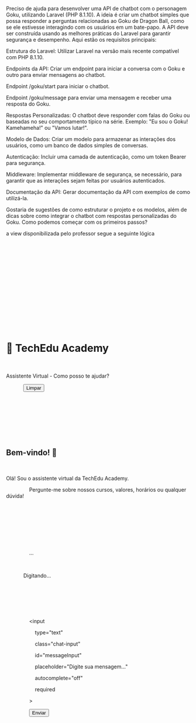 Preciso de ajuda para desenvolver uma API de chatbot com o personagem Goku, utilizando Laravel (PHP 8.1.10). A ideia é criar um chatbot simples que possa responder a perguntas relacionadas ao Goku de Dragon Ball, como se ele estivesse interagindo com os usuários em um bate-papo. A API deve ser construída usando as melhores práticas do Laravel para garantir segurança e desempenho. Aqui estão os requisitos principais:



Estrutura do Laravel: Utilizar Laravel na versão mais recente compatível com PHP 8.1.10.

Endpoints da API: Criar um endpoint para iniciar a conversa com o Goku e outro para enviar mensagens ao chatbot.

Endpoint /goku/start para iniciar o chatbot.

Endpoint /goku/message para enviar uma mensagem e receber uma resposta do Goku.

Respostas Personalizadas: O chatbot deve responder com falas do Goku ou baseadas no seu comportamento típico na série. Exemplo: "Eu sou o Goku! Kamehameha!" ou "Vamos lutar!".

Modelo de Dados: Criar um modelo para armazenar as interações dos usuários, como um banco de dados simples de conversas.

Autenticação: Incluir uma camada de autenticação, como um token Bearer para segurança.

Middleware: Implementar middleware de segurança, se necessário, para garantir que as interações sejam feitas por usuários autenticados.

Documentação da API: Gerar documentação da API com exemplos de como utilizá-la.

Gostaria de sugestões de como estruturar o projeto e os modelos, além de dicas sobre como integrar o chatbot com respostas personalizadas do Goku. Como podemos começar com os primeiros passos?



a view disponibilizada pelo professor segue a seguinte lógica



<!DOCTYPE html>

<html lang="pt-BR">

<head>

    <meta charset="UTF-8">

    <meta name="viewport" content="width=device-width, initial-scale=1.0">

    <meta name="csrf-token" content="{{ csrf_token() }}">

    <title>Chatbot - TechEdu Academy</title>

    <style>

        * {

            margin: 0;

            padding: 0;

            box-sizing: border-box;

        }



        body {

            font-family: 'Segoe UI', Tahoma, Geneva, Verdana, sans-serif;

            background: linear-gradient(135deg, #667eea 0%, #764ba2 100%);

            height: 100vh;

            display: flex;

            justify-content: center;

            align-items: center;

        }



        .chat-container {

            width: 90%;

            max-width: 800px;

            height: 90vh;

            background: white;

            border-radius: 20px;

            box-shadow: 0 20px 60px rgba(0, 0, 0, 0.3);

            display: flex;

            flex-direction: column;

            overflow: hidden;

        }



        .chat-header {

            background: linear-gradient(135deg, #667eea 0%, #764ba2 100%);

            color: white;

            padding: 20px;

            text-align: center;

            position: relative;

        }



        .chat-header h1 {

            font-size: 24px;

            margin-bottom: 5px;

        }



        .chat-header p {

            font-size: 14px;

            opacity: 0.9;

        }



        .clear-btn {

            position: absolute;

            right: 20px;

            top: 50%;

            transform: translateY(-50%);

            background: rgba(255, 255, 255, 0.2);

            border: none;

            color: white;

            padding: 8px 15px;

            border-radius: 5px;

            cursor: pointer;

            font-size: 12px;

            transition: background 0.3s;

        }



        .clear-btn:hover {

            background: rgba(255, 255, 255, 0.3);

        }



        .chat-messages {

            flex: 1;

            overflow-y: auto;

            padding: 20px;

            background: #f5f5f5;

        }



        .message {

            margin-bottom: 15px;

            display: flex;

            animation: fadeIn 0.3s;

        }



        @keyframes fadeIn {

            from {

                opacity: 0;

                transform: translateY(10px);

            }

            to {

                opacity: 1;

                transform: translateY(0);

            }

        }



        .message.user {

            justify-content: flex-end;

        }



        .message-content {

            max-width: 70%;

            padding: 12px 16px;

            border-radius: 18px;

            word-wrap: break-word;

        }



        .message.user .message-content {

            background: linear-gradient(135deg, #667eea 0%, #764ba2 100%);

            color: white;

            border-bottom-right-radius: 4px;

        }



        .message.assistant .message-content {

            background: white;

            color: #333;

            border-bottom-left-radius: 4px;

            box-shadow: 0 2px 5px rgba(0, 0, 0, 0.1);

        }



        /* Estilos para conteúdo markdown */

        .message-content p {

            margin-bottom: 10px;

            line-height: 1.6;

        }



        .message-content p:last-child {

            margin-bottom: 0;

        }



        .message-content ul,

        .message-content ol {

            margin: 10px 0;

            padding-left: 25px;

        }



        .message-content ul li,

        .message-content ol li {

            margin-bottom: 5px;

            line-height: 1.6;

        }



        .message-content ul {

            list-style-type: disc;

        }



        .message-content ol {

            list-style-type: decimal;

        }



        .message-content ul ul,

        .message-content ol ul {

            list-style-type: circle;

            margin-top: 5px;

        }



        .message-content ul ul ul,

        .message-content ol ul ul {

            list-style-type: square;

        }



        .message-content h1,

        .message-content h2,

        .message-content h3,

        .message-content h4,

        .message-content h5,

        .message-content h6 {

            margin-top: 15px;

            margin-bottom: 10px;

            font-weight: bold;

            line-height: 1.3;

        }



        .message-content h1:first-child,

        .message-content h2:first-child,

        .message-content h3:first-child,

        .message-content h4:first-child,

        .message-content h5:first-child,

        .message-content h6:first-child {

            margin-top: 0;

        }



        .message-content h1 { font-size: 1.8em; }

        .message-content h2 { font-size: 1.5em; }

        .message-content h3 { font-size: 1.3em; }

        .message-content h4 { font-size: 1.1em; }

        .message-content h5 { font-size: 1em; }

        .message-content h6 { font-size: 0.9em; }



        .message-content code {

            background: #f4f4f4;

            padding: 2px 6px;

            border-radius: 3px;

            font-family: 'Courier New', Courier, monospace;

            font-size: 0.9em;

        }



        .message.user .message-content code {

            background: rgba(255, 255, 255, 0.2);

        }



        .message-content pre {

            background: #f4f4f4;

            padding: 12px;

            border-radius: 5px;

            overflow-x: auto;

            margin: 10px 0;

        }



        .message-content pre code {

            background: transparent;

            padding: 0;

        }



        .message-content a {

            color: #667eea;

            text-decoration: none;

        }



        .message-content a:hover {

            text-decoration: underline;

        }



        .message.user .message-content a {

            color: #fff;

            text-decoration: underline;

        }



        .message-content strong {

            font-weight: bold;

        }



        .message-content em {

            font-style: italic;

        }



        .message-content blockquote {

            border-left: 4px solid #667eea;

            padding-left: 15px;

            margin: 10px 0;

            color: #666;

            font-style: italic;

        }



        .message.user .message-content blockquote {

            border-left-color: rgba(255, 255, 255, 0.5);

            color: rgba(255, 255, 255, 0.9);

        }



        .message-content table {

            border-collapse: collapse;

            width: 100%;

            margin: 10px 0;

        }



        .message-content table th,

        .message-content table td {

            border: 1px solid #ddd;

            padding: 8px;

            text-align: left;

        }



        .message-content table th {

            background-color: #f4f4f4;

            font-weight: bold;

        }



        .message-content hr {

            border: none;

            border-top: 1px solid #ddd;

            margin: 15px 0;

        }



        .chat-input-container {

            padding: 20px;

            background: white;

            border-top: 1px solid #e0e0e0;

        }



        .chat-input-form {

            display: flex;

            gap: 10px;

        }



        .chat-input {

            flex: 1;

            padding: 12px 16px;

            border: 2px solid #e0e0e0;

            border-radius: 25px;

            font-size: 14px;

            outline: none;

            transition: border-color 0.3s;

        }



        .chat-input:focus {

            border-color: #667eea;

        }



        .send-btn {

            background: linear-gradient(135deg, #667eea 0%, #764ba2 100%);

            color: white;

            border: none;

            padding: 12px 30px;

            border-radius: 25px;

            cursor: pointer;

            font-size: 14px;

            font-weight: bold;

            transition: transform 0.2s;

        }



        .send-btn:hover {

            transform: scale(1.05);

        }



        .send-btn:disabled {

            opacity: 0.6;

            cursor: not-allowed;

            transform: scale(1);

        }



        .loading {

            display: none;

            text-align: center;

            padding: 10px;

            color: #666;

        }



        .loading.active {

            display: block;

        }



        .loading-dots {

            display: inline-block;

        }



        .loading-dots span {

            animation: blink 1.4s infinite;

            font-size: 20px;

        }



        .loading-dots span:nth-child(2) {

            animation-delay: 0.2s;

        }



        .loading-dots span:nth-child(3) {

            animation-delay: 0.4s;

        }



        @keyframes blink {

            0%, 80%, 100% {

                opacity: 0;

            }

            40% {

                opacity: 1;

            }

        }



        .welcome-message {

            text-align: center;

            padding: 40px 20px;

            color: #666;

        }



        .welcome-message h2 {

            color: #667eea;

            margin-bottom: 10px;

        }

    </style>

</head>

<body>

    <div class="chat-container">

        <div class="chat-header">

            <h1>🤖 TechEdu Academy</h1>

            <p>Assistente Virtual - Como posso te ajudar?</p>

            <button class="clear-btn" onclick="clearChat()">Limpar</button>

        </div>



        <div class="chat-messages" id="chatMessages">

            <div class="welcome-message">

                <h2>Bem-vindo! 👋</h2>

                <p>Olá! Sou o assistente virtual da TechEdu Academy.<br>

                Pergunte-me sobre nossos cursos, valores, horários ou qualquer dúvida!</p>

            </div>

        </div>



        <div class="loading" id="loading">

            <div class="loading-dots">

                <span>.</span><span>.</span><span>.</span>

            </div>

            Digitando...

        </div>



        <div class="chat-input-container">

            <form class="chat-input-form" id="chatForm" onsubmit="sendMessage(event)">

                <input 

                    type="text" 

                    class="chat-input" 

                    id="messageInput" 

                    placeholder="Digite sua mensagem..."

                    autocomplete="off"

                    required

                >

                <button type="submit" class="send-btn" id="sendBtn">Enviar</button>

            </form>

        </div>

    </div>



    <script src="https://cdn.jsdelivr.net/npm/marked/marked.min.js"></script>

    <script>

        const chatMessages = document.getElementById('chatMessages');

        const messageInput = document.getElementById('messageInput');

        const chatForm = document.getElementById('chatForm');

        const sendBtn = document.getElementById('sendBtn');

        const loading = document.getElementById('loading');



        // Carrega o histórico ao iniciar

        window.onload = function() {

            loadHistory();

        };



        function addMessage(content, role) {

            const messageDiv = document.createElement('div');

            messageDiv.className = `message ${role}`;

            

            const contentDiv = document.createElement('div');

            contentDiv.className = 'message-content';

            if (role !== 'user') content = marked.parse(content);

            contentDiv.innerHTML = content;

            

            messageDiv.appendChild(contentDiv);

            chatMessages.appendChild(messageDiv);

            

            // Remove a mensagem de boas-vindas se existir

            const welcomeMsg = chatMessages.querySelector('.welcome-message');

            if (welcomeMsg) {

                welcomeMsg.remove();

            }

            

            // Scroll automático para a última mensagem

            chatMessages.scrollTop = chatMessages.scrollHeight;

        }



        async function sendMessage(event) {

            event.preventDefault();

            

            const message = messageInput.value.trim();

            if (!message) return;

            

            // Adiciona mensagem do usuário

            addMessage(message, 'user');

            messageInput.value = '';

            

            // Desabilita o botão e mostra loading

            sendBtn.disabled = true;

            loading.classList.add('active');

            

            try {

                const response = await fetch('/chatbot/send', {

                    method: 'POST',

                    headers: {

                        'Content-Type': 'application/json',

                        'X-CSRF-TOKEN': document.querySelector('meta[name="csrf-token"]').content

                    },

                    body: JSON.stringify({ message: message })

                });

                

                const data = await response.json();

                

                if (data.success) {

                    addMessage(data.message, 'assistant');

                } else {

                    addMessage('Desculpe, ocorreu um erro. Tente novamente.', 'assistant');

                }

            } catch (error) {

                console.error('Erro:', error);

                addMessage('Erro ao enviar mensagem. Verifique sua conexão.', 'assistant');

            } finally {

                sendBtn.disabled = false;

                loading.classList.remove('active');

                messageInput.focus();

            }

        }



        async function clearChat() {

            if (!confirm('Deseja limpar todo o histórico da conversa?')) {

                return;

            }

            

            try {

                const response = await fetch('/chatbot/clear', {

                    method: 'POST',

                    headers: {

                        'Content-Type': 'application/json',

                        'X-CSRF-TOKEN': document.querySelector('meta[name="csrf-token"]').content

                    }

                });

                

                const data = await response.json();

                

                if (data.success) {

                    chatMessages.innerHTML = `

                        <div class="welcome-message">

                            <h2>Bem-vindo! 👋</h2>

                            <p>Olá! Sou o assistente virtual da TechEdu Academy.<br>

                            Pergunte-me sobre nossos cursos, valores, horários ou qualquer dúvida!</p>

                        </div>

                    `;

                }

            } catch (error) {

                console.error('Erro ao limpar:', error);

                alert('Erro ao limpar o histórico.');

            }

        }



        async function loadHistory() {

            try {

                const response = await fetch('/chatbot/history');

                const data = await response.json();

                

                if (data.success && data.history.length > 0) {

                    // Limpa mensagem de boas-vindas

                    const welcomeMsg = chatMessages.querySelector('.welcome-message');

                    if (welcomeMsg) {

                        welcomeMsg.remove();

                    }

                    

                    // Adiciona histórico

                    data.history.forEach(msg => {

                        addMessage(msg.content, msg.role);

                    });

                }

            } catch (error) {

                console.error('Erro ao carregar histórico:', error);

            }

        }

    </script>

</body>

</html>
